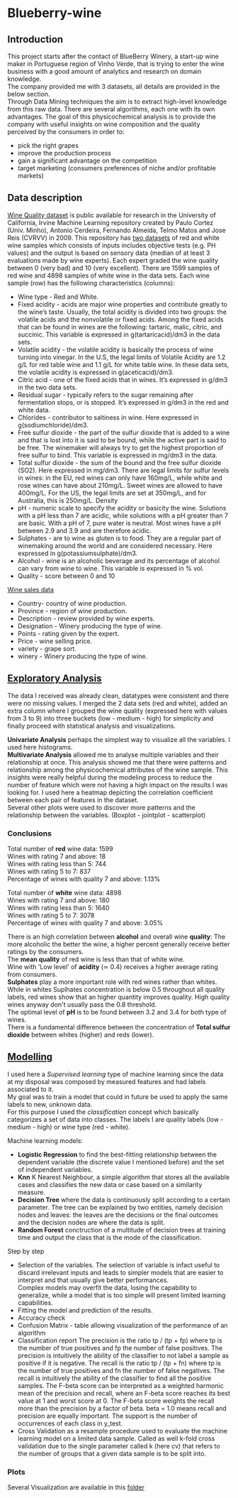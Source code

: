 # Blueberry-wine  

## Introduction

This project starts after the contact of BlueBerry Winery, a start-up wine maker in Portuguese region of Vinho Verde, that is trying to enter the wine business with a good amount of analytics and research on domain knowledge.  
The company provided me with 3 datasets, all details are provided in the below section.  
Through Data Mining techniques the aim is to extract high-level knowledge from this raw data. There are several algorithms, each one with its own advantages. 
The goal of this physicochemical analysis is to provide the company with useful insights on wine composition and the quality perceived by the consumers in order to:  
* pick the right grapes  
* improve the production process
* gain a significant advantage on the competition
* target marketing (consumers preferences of niche and/or profitable markets) 

## Data description

[Wine Quality dataset](https://archive.ics.uci.edu/ml/datasets/wine+quality) is public available for research in the University of California, Irvine Machine Learning repository created by Paulo Cortez (Univ. Minho), Antonio Cerdeira, Fernando Almeida, Telmo Matos and Jose Reis (CVRVV) in 2009. This repository has [two datasets](https://github.com/davidellavalle/Blueberry-wine/tree/main/Data) of red and white wine samples which consists of inputs includes objective tests (e.g. PH values) and the output is based on sensory data (median of at least 3 evaluations made by wine experts). Each expert graded the wine quality between 0 (very bad) and 10 (very excellent). There are 1599 samples of red wine and 4898 samples of white wine in the data sets. Each wine sample (row) has the following characteristics (columns):

* Wine type - Red and White. 
* Fixed acidity - acids are major wine properties and contribute greatly to the wine’s taste. Usually, the total acidity is divided into two groups: the volatile acids and the nonvolatile or fixed acids. Among the fixed acids that can be found in wines are the following: tartaric, malic, citric, and succinic. This variable is expressed in g(tartaricacid)/dm3 in the data sets.
* Volatile acidity - the volatile acidity is basically the process of wine turning into vinegar. In the U.S, the legal limits of Volatile Acidity are 1.2 g/L for red table wine and 1.1 g/L for white table wine. In these data sets, the volatile acidity is expressed in g(aceticacid)/dm3.
* Citric acid - one of the fixed acids that in wines. It’s expressed in g/dm3 in the two data sets.
* Residual sugar - typically refers to the sugar remaining after fermentation stops, or is stopped. It’s expressed in g/dm3 in the red and white data.
* Chlorides - contributor to saltiness in wine. Here expressed in g(sodiumchloride)/dm3.
* Free sulfur dioxide - the part of the sulfur dioxide that is added to a wine and that is lost into it is said to be bound, while the active part is said to be free. The winemaker will always try to get the highest proportion of free sulfur to bind. This variable is expressed in mg/dm3 in the data.
* Total sulfur dioxide - the sum of the bound and the free sulfur dioxide (SO2). Here expressed in mg/dm3. There are legal limits for sulfur levels in wines: in the EU, red wines can only have 160mg/L, while white and rose wines can have about 210mg/L. Sweet wines are allowed to have 400mg/L. For the US, the legal limits are set at 350mg/L, and for Australia, this is 250mg/L.
Density
* pH - numeric scale to specify the acidity or basicity the wine. Solutions with a pH less than 7 are acidic, while solutions with a pH greater than 7 are basic. With a pH of 7, pure water is neutral. Most wines have a pH between 2.9 and 3.9 and are therefore acidic.
* Sulphates - are to wine as gluten is to food. They are a regular part of winemaking around the world and are considered necessary. Here expressed in g(potassiumsulphate)/dm3.
* Alcohol - wine is an alcoholic beverage and its percentage of alcohol can vary from wine to wine. This variable is expressed in % vol.
* Quality - score between 0 and 10

[Wine sales data](https://github.com/davidellavalle/Blueberry-wine/tree/main/Data)

* Country- country of wine production.
* Province - region of wine production.
* Description - review provided by wine experts.
* Designation - Winery producing the type of wine.
* Points - rating given by the expert.
* Price - wine selling price.
* variety - grape sort.
* winery - Winery producing the type of wine.

## [Exploratory Analysis](https://github.com/davidellavalle/Blueberry-wine/blob/main/Exploratory%20analysis.ipynb)

The data I received was already clean, datatypes were consistent and there were no missing values. I merged the 2 data sets (red and white), added an extra column where I grouped the wine quality (expressed here with values from 3 to 9) into three buckets (low - medium - high) for simplicity and finally proceed with statistical analysis and visualizations.

**Univariate Analysis** perhaps the simplest way to visualize all the variables. I used here histograms.  
**Multivariate Analysis** allowed me to analyse multiple variables and their relationship at once. This analysis showed me that there were patterns and relationship among the physicochemical attributes of the wine sample. This insights were really helpful during the modeling process to reduce the number of feature which were not having a high impact on the results I was looking for. I used here a heatmap depicting the correlation coefficient between each pair of features in the dataset.  
Several other plots were used to discover more patterns and the relationship between the variables. (Boxplot - jointplot - scatterplot)

### Conclusions

Total number of **red** wine data: 1599  
Wines with rating 7 and above: 18  
Wines with rating less than 5: 744  
Wines with rating 5 to 7: 837  
Percentage of wines with quality 7 and above: 1.13%  

Total number of **white** wine data: 4898  
Wines with rating 7 and above: 180  
Wines with rating less than 5: 1640  
Wines with rating 5 to 7: 3078  
Percentage of wines with quality 7 and above: 3.05%  

There is an high correlation between **alcohol** and overall wine **quality**: The more alcoholic the better the wine, a higher percent generally receive better ratings by the consumers.  
The **mean quality** of red wine is less than that of white wine.  
Wine with 'Low level' of **acidity** (≃ 0.4) receives a higher average rating from consumers.  
**Sulphates** play a more important role with red wines rather than whites. While in whites Suplhates concentration is below 0.5 throughout all quality labels, red wines show that an higher quantity improves quality. High quality wines anyway don't usually pass the 0.8 threshold.  
The optimal level of **pH** is to be found between 3.2 and 3.4 for both type of wines.  
There is a fundamental difference between the concentration of **Total sulfur dioxide** between whites (higher) and reds (lower).  

## [Modelling](https://github.com/davidellavalle/Blueberry-wine/tree/main/Modelling)  

I used here a *Supervised learning* type of machine learning since the data at my disposal was composed by measured features and had labels associated to it.  
My goal was to train a model that could in future be used to apply the same labels to new, unknown data.  
For this purpose I used the *classification* concept which basically categorizes a set of data into classes. The labels I are quality labels (low - medium - high) or wine type (red - white).   

Machine learning models:
* **Logistic Regression** to find the best-fitting relationship between the dependent variable (the discrete value I mentioned before) and the set of independent variables.  
* **Knn** K Nearest Neighbour, a simple algorithm that stores all the available cases and classifies the new data or case based on a similarity measure.
* **Decision Tree** where the data is continuously split according to a certain parameter. The tree can be explained by two entities, namely decision nodes and leaves: the leaves are the decisions or the final outcomes and the decision nodes are where the data is split.
* **Random Forest** conctruction of a multitude of decision trees at training time and output the class that is the mode of the classification.

Step by step

* Selection of the variables. The selection of variable is infact useful to discard irrelevant inputs and leads to simpler models that are easier to interpret and that usually give better performances.  
Complex models may overfit the data, losing the capability to generalize, while a model that is too simple will present limited learning capabilities.
* Fitting the model and prediction of the results.
* Accuracy check 
* Confusion Matrix - table allowing visualization of the performance of an algorithm
* Classification report
The precision is the ratio tp / (tp + fp) where tp is the number of true positives and fp the number of false positives. The precision is intuitively the ability of the classifier to not label a sample as positive if it is negative.
The recall is the ratio tp / (tp + fn) where tp is the number of true positives and fn the number of false negatives. The recall is intuitively the ability of the classifier to find all the positive samples.
The F-beta score can be interpreted as a weighted harmonic mean of the precision and recall, where an F-beta score reaches its best value at 1 and worst score at 0. The F-beta score weights the recall more than the precision by a factor of beta. beta = 1.0 means recall and precision are equally important.
The support is the number of occurrences of each class in y_test.
* Cross Validation as a resample procedure used to evaluate the machine learning model on a limited data sample. Called as well k-fold cross validation due to the single parameter called k (here cv) that refers to the number of groups that a given data sample is to be split into.

### Plots

Several Visualization are available in this [folder](https://github.com/davidellavalle/Blueberry-wine/tree/main/Plots%20-%20exploratory%20analysis)
